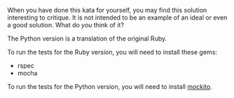 When you have done this kata for yourself, you may find this solution interesting to critique.  It is not intended to be an example of an ideal or even a good solution. What do _you_ think of it? 

The Python version is a translation of the original Ruby.

To run the tests for the Ruby version, you will need to install these gems:

- rspec
- mocha

To run the tests for the Python version, you will need to install [mockito](http://code.google.com/p/mockito-python/).
